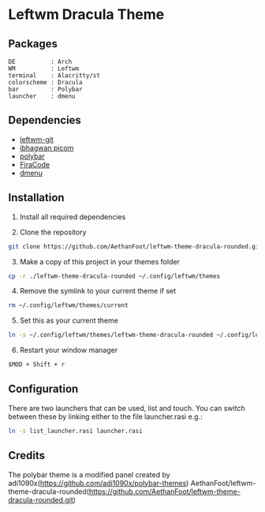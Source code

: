 # Leftwm Dracula Theme

## Packages

```
DE          : Arch
WM          : Leftwm
terminal    : Alacritty/st
colorscheme : Dracula
bar         : Polybar
launcher    : dmenu
```

## Dependencies

- [leftwm-git](https://github.com/leftwm/leftwm)
- [ibhagwan picom](https://github.com/ibhagwan/picom)
- [polybar](https://github.com/polybar/polybar)
- [FiraCode](https://github.com/tonsky/FiraCode.git)
- [dmenu](https://git.suckless.org/dmenu)

## Installation

1. Install all required dependencies

2. Clone the repository

```BASH
git clone https://github.com/AethanFoot/leftwm-theme-dracula-rounded.git
```

3. Make a copy of this project in your themes folder

```BASH
cp -r ./leftwm-theme-dracula-rounded ~/.config/leftwm/themes
```

4. Remove the symlink to your current theme if set

```BASH
rm ~/.config/leftwm/themes/current
```
5. Set this as your current theme

```BASH
ln -s ~/.config/leftwm/themes/leftwm-theme-dracula-rounded ~/.config/leftwm/themes/current
```

6. Restart your window manager

```Default shortcut
$MOD + Shift + r
```

## Configuration

There are two launchers that can be used, list and touch. You can switch between these by linking either to the file launcher.rasi e.g.:
```BASH
ln -s list_launcher.rasi launcher.rasi
```

## Credits

The polybar theme is a modified panel created by adi1090x(https://github.com/adi1090x/polybar-themes)
AethanFoot/leftwm-theme-dracula-rounded(https://github.com/AethanFoot/leftwm-theme-dracula-rounded.git)
